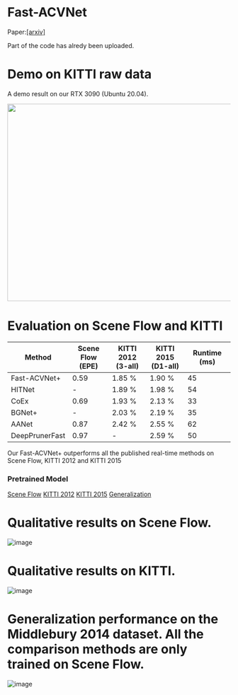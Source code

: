 # Fast-ACVNet

Paper:[[arxiv]](https://arxiv.org/pdf/2209.12699.pdf)

Part of the code has alredy been uploaded.

# Demo on KITTI raw data

A demo result on our RTX 3090 (Ubuntu 20.04).

<p align="center">
  <img width="844" height="446" src="./demo/kittiraw_demo.gif" data-zoomable>
</p>

# Evaluation on Scene Flow and KITTI

| Method | Scene Flow <br> (EPE) | KITTI 2012 <br> (3-all) | KITTI 2015 <br> (D1-all) | Runtime (ms) |
|---|---|---|---|---|
| Fast-ACVNet+ | 0.59 | 1.85 % | 1.90 % | 45 |
| HITNet | - | 1.89 % |1.98 % | 54 |
| CoEx | 0.69 | 1.93 % | 2.13 % | 33 |
| BGNet+ |  - | 2.03 % | 2.19 % | 35 |
| AANet |  0.87 | 2.42 % | 2.55 % | 62 |
| DeepPrunerFast | 0.97 | - | 2.59 % | 50 |

Our Fast-ACVNet+ outperforms all the published real-time methods on Scene Flow, KITTI 2012 and KITTI 2015

### Pretrained Model

[Scene Flow](https://drive.google.com/file/d/1FWr4QCDe0e325OOviorvZ7lpORmnqTUM/view?usp=share_link)
[KITTI 2012](https://drive.google.com/file/d/1Cq_TQpuT0JF6-jq8DUjLvF0qQqxTZkJ-/view?usp=share_link) 
[KITTI 2015](https://drive.google.com/file/d/17X5hUzRWpxbHdlMDiIAJyG-VByCH59Sz/view?usp=share_link) 
[Generalization](https://drive.google.com/file/d/1VUJR11tVgYiLpUsDYET6NCTgU1QGWtn7/view?usp=share_link) 

# Qualitative results on Scene Flow.

![image](https://github.com/gangweiX/Fast-ACVNet/blob/main/imgs/sceneflow.png)

# Qualitative results on KITTI.

![image](https://github.com/gangweiX/Fast-ACVNet/blob/main/imgs/kitti.png)

# Generalization performance on the Middlebury 2014 dataset. All the comparison methods are only trained on Scene Flow.

![image](https://github.com/gangweiX/Fast-ACVNet/blob/main/imgs/middlebury.png)
